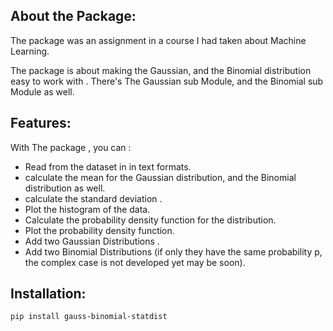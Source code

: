 ## About the Package:
The package was an assignment in a course I had taken about Machine Learning.

The package is about making the Gaussian, and the Binomial distribution easy to work with .
There's The Gaussian sub Module, and the Binomial sub Module as well.
## Features:
With The package , you can :
* Read from the dataset in in text formats.
* calculate the mean for the Gaussian distribution, and the Binomial distribution as well.
* calculate the standard deviation .
* Plot the histogram of the data.
* Calculate the probability density function for the distribution.
* Plot the probability density function.
* Add two Gaussian Distributions .
* Add two Binomial Distributions (if only they have the same probability p, the complex case is not developed yet may be soon).

## Installation:

```sh 
pip install gauss-binomial-statdist

```
